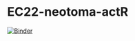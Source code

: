 # EC22-neotoma-actR

[![Binder](https://mybinder.org/badge_logo.svg)](https://mybinder.org/v2/gh/nickmckay/EC22-neotoma-actR/HEAD?labpath=EC22-neotoma-actR.Rmd)